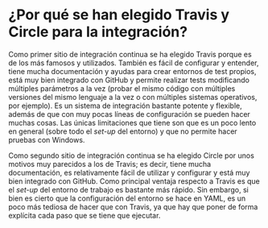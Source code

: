 # ¿Por qué se han elegido Travis y Circle para la integración?

Como primer sitio de integración continua se ha elegido Travis porque es de los más
famosos y utilizados. También es fácil de configurar y entender, tiene mucha documentación
y ayudas para crear entornos de test propios, está muy bien integrado con GitHub y permite
realizar tests modificando múltiples parámetros a la vez (probar el mismo código con múltiples
versiones del mismo lenguaje a la vez o con múltiples sistemas operativos, por ejemplo).
Es un sistema de integración bastante potente y flexible, además de que con muy pocas líneas
de configuración se pueden hacer muchas cosas. Las únicas limitaciones que
tiene son que es un poco lento en general (sobre todo el *set-up* del entorno) y que
no permite hacer pruebas con Windows.

Como segundo sitio de integración continua se ha elegido Circle por unos motivos muy parecidos
a los de Travis; es decir, tiene mucha documentación, es relativamente fácil de utilizar y configurar
y está muy bien integrado con GitHub. Como principal ventaja respecto a Travis es que el *set-up* del
entorno de trabajo es bastante más rápido. Sin embargo, si bien es cierto que la configuración del
entorno se hace en YAML, es un poco más tediosa de hacer que con Travis, ya que hay que
poner de forma explícita cada paso que se tiene que ejecutar.
